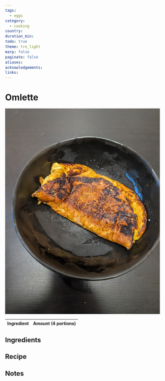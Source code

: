 ```yaml
---
tags:
  - eggs
category:
  - cooking
country: 
duration_min: 
todo: true
theme: tre_light
marp: false
paginate: false
aliases: 
acknowledgements: 
links:
---
```



# Omlette

![300](../gfx/PXL_20250805_213913261.jpg)

|Ingredient|Amount (4 portions)|
| :- | :- |

## Ingredients

## Recipe

## Notes
